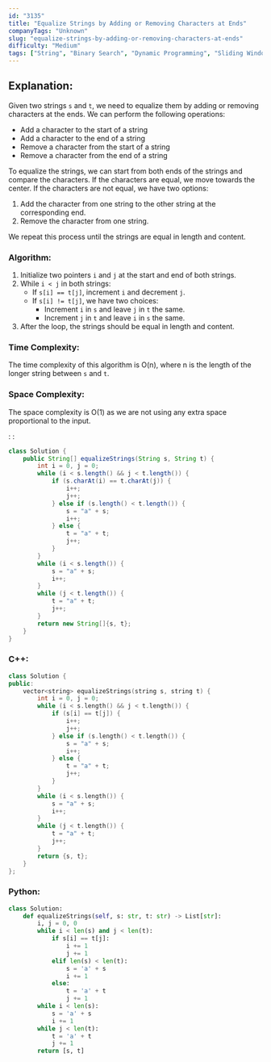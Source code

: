 ```yaml
---
id: "3135"
title: "Equalize Strings by Adding or Removing Characters at Ends"
companyTags: "Unknown"
slug: "equalize-strings-by-adding-or-removing-characters-at-ends"
difficulty: "Medium"
tags: ["String", "Binary Search", "Dynamic Programming", "Sliding Window", "Hash Function"]
---
```


## Explanation:

Given two strings `s` and `t`, we need to equalize them by adding or removing characters at the ends. We can perform the following operations:
- Add a character to the start of a string
- Add a character to the end of a string
- Remove a character from the start of a string
- Remove a character from the end of a string

To equalize the strings, we can start from both ends of the strings and compare the characters. If the characters are equal, we move towards the center. If the characters are not equal, we have two options:
1. Add the character from one string to the other string at the corresponding end.
2. Remove the character from one string.

We repeat this process until the strings are equal in length and content.

### Algorithm:
1. Initialize two pointers `i` and `j` at the start and end of both strings.
2. While `i < j` in both strings:
   - If `s[i] == t[j]`, increment `i` and decrement `j`.
   - If `s[i] != t[j]`, we have two choices:
     - Increment `i` in `s` and leave `j` in `t` the same.
     - Increment `j` in `t` and leave `i` in `s` the same.
3. After the loop, the strings should be equal in length and content.

### Time Complexity:
The time complexity of this algorithm is O(n), where n is the length of the longer string between `s` and `t`.

### Space Complexity:
The space complexity is O(1) as we are not using any extra space proportional to the input.

:
:
```java
class Solution {
    public String[] equalizeStrings(String s, String t) {
        int i = 0, j = 0;
        while (i < s.length() && j < t.length()) {
            if (s.charAt(i) == t.charAt(j)) {
                i++;
                j++;
            } else if (s.length() < t.length()) {
                s = "a" + s;
                i++;
            } else {
                t = "a" + t;
                j++;
            }
        }
        while (i < s.length()) {
            s = "a" + s;
            i++;
        }
        while (j < t.length()) {
            t = "a" + t;
            j++;
        }
        return new String[]{s, t};
    }
}
```

### C++:
```cpp
class Solution {
public:
    vector<string> equalizeStrings(string s, string t) {
        int i = 0, j = 0;
        while (i < s.length() && j < t.length()) {
            if (s[i] == t[j]) {
                i++;
                j++;
            } else if (s.length() < t.length()) {
                s = "a" + s;
                i++;
            } else {
                t = "a" + t;
                j++;
            }
        }
        while (i < s.length()) {
            s = "a" + s;
            i++;
        }
        while (j < t.length()) {
            t = "a" + t;
            j++;
        }
        return {s, t};
    }
};
```

### Python:
```python
class Solution:
    def equalizeStrings(self, s: str, t: str) -> List[str]:
        i, j = 0, 0
        while i < len(s) and j < len(t):
            if s[i] == t[j]:
                i += 1
                j += 1
            elif len(s) < len(t):
                s = 'a' + s
                i += 1
            else:
                t = 'a' + t
                j += 1
        while i < len(s):
            s = 'a' + s
            i += 1
        while j < len(t):
            t = 'a' + t
            j += 1
        return [s, t]
```